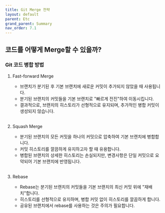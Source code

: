 ```yaml
---
title: Git Merge 전략
layout: default
parent: Etc
grand_parent: Summary
nav_order: 7.1
---
```


## 코드를 어떻게 Merge할 수 있을까?
### Git 코드 병합 방법
1. Fast-forward Merge<br/>
   - 브랜치가 분기된 후 기본 브랜치에 새로운 커밋이 추가되지 않았을 때 사용됩니다.<br/>
   - 분기된 브랜치의 커밋들을 기본 브랜치로 "빠르게 전진"하여 이동시킵니다.<br/>
   - 결과적으로, 브랜치의 히스토리가 선형적으로 유지되며, 추가적인 병합 커밋이 생성되지 않습니다.<br/>
   <br/>

2. Squash Merge
   - 분기된 브랜치의 모든 커밋을 하나의 커밋으로 압축하여 기본 브랜치에 병합합니다.<br/>
   - 커밋 히스토리를 깔끔하게 유지하고자 할 때 유용합니다.<br/>
   - 병합된 브랜치의 상세한 히스토리는 손실되지만, 변경사항은 단일 커밋으로 요약되어 기본 브랜치에 반영됩니다.<br/>
   <br/>

3. Rebase
   - Rebase는 분기된 브랜치의 커밋들을 기본 브랜치의 최신 커밋 위에 "재배치"합니다.<br/>
   - 히스토리를 선형적으로 유지하며, 병합 커밋 없이 히스토리를 깔끔하게 합니다.<br/>
   - 공유된 브랜치에서 rebase를 사용하는 것은 주의가 필요합니다.<br/>
